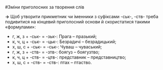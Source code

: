 #Змiни приголосних за творення слiв

<p><b>&rarr;</b> Щоб утворити прикметник чи iменники з суфiксами -ськ-, -ств-
треба подивитися на кiнцевий приголосний основи й скористатися такими «формулами»:</p>

<ul>
<li> <span class="p1">г, ж, з + -ськ- = -зьк-</span>: Прага – празький;</li>
<li> <span class="p1">к, ч, ц + -ськ- = -цьк-</span>: Безрадичi – безрадицький;</li>
<li> <span class="p1">х, ш, с + -ськ- = -ськ-</span>: Чуваш – чуваський;</li>
<li> <span class="p1">г, ж, з + -ств- = -зтв-</span>: боягуз – боягузтво;</li>
<li> <span class="p1">к, ч, ц + -ств- = -цтв-</span>: представник – представництво;</li>
<li> <span class="p1">х, ш, с + -ств- = -ств-</span>: птах – птаство.</li>
</ul>